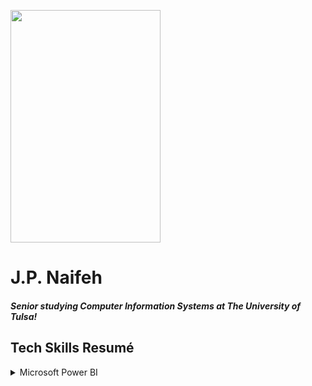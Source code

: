 <image src="Headshot.jpeg" width=240 height=372></image>
# J.P. Naifeh
##### Senior studying Computer Information Systems at The University of Tulsa!
 
 

## Tech Skills Resumé

<details><summary>Microsoft Power BI</summary>
 <ul>
  <li>Completed edX Course entitled, "Microsoft: DAT207x Analyzing and Visualizing Data with Power BI" (Audit)</li>
  <details><summary>Microsoft: DAT207x Analyzing and Visualizing Data with Power BI</summary>
   <ul>
   <li>Topics Covered</li>
    <ul>
    <li>Understanding key concepts in business intelligence, data analysis, and data visualization</li>
    <li>Importing your data and automatically creating dashboards from services such as Marketo, Salesforce, and
 Google Analytics</li>
    <li>Connecting to and importing your data, then shaping and transforming that data</li>
    <li>Enriching your data with business calculations</li>
    <li>Visualizing your data and authoring reports</li>
    <li>Scheduling automated refresh of your reports</li>
    <li>Creating dashboards based on reports and natural language queries</li>
    <li>Sharing dashboards across your organization</li>
    <li>Consuming dashboards in mobile apps</li>
    <li>Leveraging your Excel reports within Power BI</li>
    <li>Creating custom visualizations that you can use in dashboards and reports</li>
    <li>Collaborating within groups to author reports and dashboards</li>
    <li>Sharing dashboards effectively based on your organization’s needs</li>
    <li>Exploring live connections to data with Power BI</li>
    <li>Connecting directly to SQL Azure, HD Spark, and SQL Server Analysis Services</li>
    <li>Introduction to Power BI Development API</li>
    <li>Leveraging custom visuals in Power BI</li>
    </ul>
    <li><a href="Course | DAT207x | edX.pdf">Course Verification (Audit Track)</a></li>
   </ul>
  </details>
  The following Report was created to demonstrate only a few of the various visualizations available in Microsoft Power BI. 
  <image src="PowerBIScreenshot.png" width=992 height=566></image> 
  The live version of this report can be accessed <a href="https://app.powerbi.com/groups/me/reports/cedca670-45a7-468b-abc7-ef6e0074448f?ctid=d4ff013c-62b7-4167-924f-5bd93e8202d3">here</a>.
 </ul>
</details>
 
